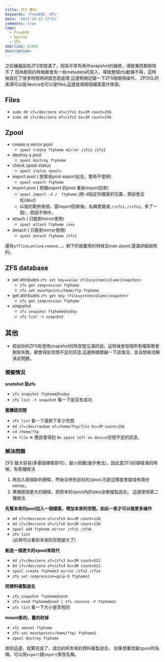 ```yaml
---
title: ZFS 筆記
keywords: 'FreeBSD, ZFS'
date: '2013-10-12 17:53'
comments: true
tags:
  - FreeBSD
  - System
  - ZFS
abbrlink: 61488
description:
---
```

之前機器因為ZFS空間滿了，因為平常有再作snapshot的緣故，導致東西都刪除不了
因為刪除的時候都會有一些metadata的寫入，導致整個zfs動彈不得，這時候就花了很多時間再研就怎麼處理
這邊稍微記錄一下ZFS相關得操作。
ZPOOL的來源可以是device也可以是files,這邊就用兩個檔案當作來源。

<!--more-->

## Files
- `sudo dd if=/dev/zero of=/zfs1 bs=1M count=256`
- `sudo dd if=/dev/zero of=/zfs2 bs=1M count=256`

## Zpool
- create a mirror pool
	- `zpool create ftphome mirror /zfs1 /zfs2`	
- destroy a pool
	- `zpool destroy ftphome`
- check zpool status
	- `zpool status <pool>`
- export pool ( 把某些pool export出去，暫時不使用)
  - `zpool export ftphome`
- import pool ( 把被export 的pool 重新import回來)
	- `zpool import -d /  ftphome`  (用-d指定你檔案的位置，預設會去吃/dev/)
  - 以我的範例來說，當import回來後，名稱會變成 `//zfs1`, `//zfs2`，多了一個/，原因不明中。
- attach ( 只能對mirror使用)
	- `zpool attach ftphome /xxx`
- detach ( 只能對mirror使用)
  - `zpool detach ftphome /zfs1`

還有`offline`,`online`,`remove`...，剩下的就要用的時候去man zpool,還滿詳細說明的。  
  
  
## ZFS database
- set attributes `zfs set key=value <filesystem|volume|snapshot> `
  - `zfs get compression ftphome`
  - `zfs set mountpoint=/home/ftp ftphome`
- get attributes `zfs get key <filesystem|volume|snapshot> `
  - `zfs get compression ftphome`
- snapshot
	- `zfs snapshot ftphome@today `
  - `zfs list -t snapshot`

## 其他
- 假如你的ZFS有使用snapshot同時空間又滿的話，這時候會發現所有檔案都會刪除失敗，都會得到空間不足的訊息,這邊稍微模擬一下該情況，並且想辦法解決此問題。

### 模擬情況

**snatshot 該zfs**
- `zfs snapshot ftphome@today`
- `zfs list -t snapshot`   看一下是否有成功

**塞爆該空間**
- `zfs list` 看一下還剩下多少空間
- `dd if=/dev/random of=/home/ftp/file bs=1M count=256`
- `cd /home/ftp`
- `rm file`  => 應該會得到 ` No space left on device `空間不足的訊息。

### 解決問題
ZFS 變大容易(多塞個硬碟即可)，變小困難(幾乎無法)，因此當ZFS的硬碟滿的時候，有兩種做法
1. 再加入兩個新的硬碟，然後合併到目前的zpool,可是這樣就會變成有兩份mirror。 
2. 準備兩個更大的硬碟，把原本的zpool內的data全都複製過去。 
這邊使用第二種做法

**先幫本來的pool加入一個檔案，增加本來的空間，如此一來才可以做更多操作**
- `dd if=/dev/zero of=/zfs5 bs=1M count=128`
- `dd if=/dev/zero of=/zfs6 bs=1M count=128`
- `zpool add ftphome mirror /zfs5 /zfs6`
- `zfs list`  
   (此時可以看到本來的空間變大了)

**創造一個更大的zpool來取代**

- `dd if=/dev/zero of=/zfs3 bs=1M count=512`
- `dd if=/dev/zero of=/zfs4 bs=1M count=512`
- `zpool create ftphome3 mirror /zfs3 /zfs4`
- `zfs set compression=gzip-9 ftphome2`

**把資料複製過去**
- `zfs snapshot ftphome@send`
- `zfs send ftphome@send | zfs receive -F ftphome2`
- `zfs list` 看一下大小是否相同

**mount新的，舊的砍掉**
- `zfs umount ftphome`
- `zfs set mountpoint=/home/ftp/ ftphome2`
- `zpool destroy ftphome`

做到這邊，就算完成了，成功的把本來的資料複製過去。
如果想要改變zpool的名稱，可以用`export`跟`import`來改名稱。
